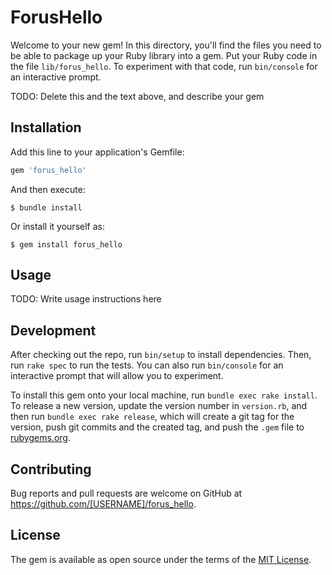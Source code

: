 # ForusHello

Welcome to your new gem! In this directory, you'll find the files you need to be able to package up your Ruby library into a gem. Put your Ruby code in the file `lib/forus_hello`. To experiment with that code, run `bin/console` for an interactive prompt.

TODO: Delete this and the text above, and describe your gem

## Installation

Add this line to your application's Gemfile:

```ruby
gem 'forus_hello'
```

And then execute:

    $ bundle install

Or install it yourself as:

    $ gem install forus_hello

## Usage

TODO: Write usage instructions here

## Development

After checking out the repo, run `bin/setup` to install dependencies. Then, run `rake spec` to run the tests. You can also run `bin/console` for an interactive prompt that will allow you to experiment.

To install this gem onto your local machine, run `bundle exec rake install`. To release a new version, update the version number in `version.rb`, and then run `bundle exec rake release`, which will create a git tag for the version, push git commits and the created tag, and push the `.gem` file to [rubygems.org](https://rubygems.org).

## Contributing

Bug reports and pull requests are welcome on GitHub at https://github.com/[USERNAME]/forus_hello.

## License

The gem is available as open source under the terms of the [MIT License](https://opensource.org/licenses/MIT).
